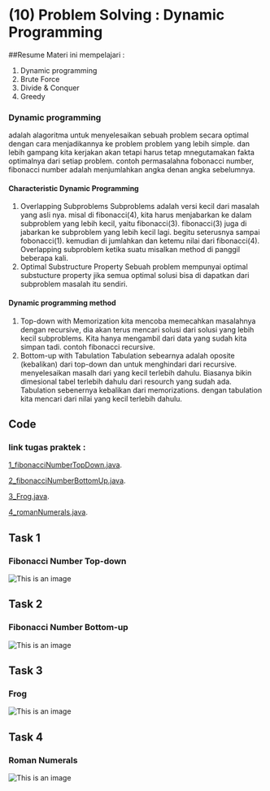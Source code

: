 # (10) Problem Solving : Dynamic Programming
##Resume
Materi ini mempelajari :
1. Dynamic programming
2. Brute Force
3. Divide & Conquer
4. Greedy

### Dynamic programming
adalah alagoritma untuk menyelesaikan sebuah problem secara optimal dengan cara menjadikannya ke problem problem yang lebih simple.
dan lebih gampang kita kerjakan akan tetapi harus tetap mnegutamakan fakta optimalnya dari setiap problem. contoh permasalahna fobonacci number,
fibonacci number adalah menjumlahkan angka denan angka sebelumnya.

#### Characteristic Dynamic Programming
1. Overlapping Subproblems
Subproblems adalah versi kecil dari masalah yang asli nya. misal di fibonacci(4), kita harus menjabarkan ke dalam subproblem yang lebih kecil, yaitu fibonacci(3). fibonacci(3) 
juga di jabarkan ke subproblem yang lebih kecil lagi. begitu seterusnya sampai fobonacci(1). kemudian di jumlahkan dan ketemu nilai dari fibonacci(4).
Overlapping subproblem ketika suatu misalkan method di panggil beberapa kali. 
2. Optimal Substructure Property 
Sebuah problem mempunyai optimal substucture property jika semua optimal solusi bisa di dapatkan dari subproblem masalah itu sendiri.

#### Dynamic programming method
1. Top-down with Memorization
kita mencoba memecahkan masalahnya dengan recursive, dia akan terus mencari solusi dari solusi yang lebih kecil subproblems. Kita hanya mengambil dari data yang sudah kita simpan tadi.
contoh fibonacci recursive.
2. Bottom-up with Tabulation
Tabulation sebearnya adalah oposite (kebalikan) dari top-down dan untuk menghindari dari recursive. menyelesaikan masalh dari yang kecil terlebih dahulu. Biasanya bikin dimesional
tabel terlebih dahulu dari resourch yang sudah ada. Tabulation sebenernya kebalikan dari memorizations. dengan tabulation kita mencari dari nilai yang kecil terlebih dahulu.


## Code
### link tugas praktek :
[1_fibonacciNumberTopDown.java](https://github.com/RahmatSetia/AMARTHA/blob/master/src/main/java/com/alta/training/section_10_dynamicProgramming/Problem1_fibonacciNumberTopDown.java).

[2_fibonacciNumberBottomUp.java](https://github.com/RahmatSetia/AMARTHA/blob/master/src/main/java/com/alta/training/section_10_dynamicProgramming/Problem2_fibonacciNumberBottomUp.java).

[3_Frog.java](https://github.com/RahmatSetia/AMARTHA/blob/master/src/main/java/com/alta/training/section_10_dynamicProgramming/Problem3_Frog.java).

[4_romanNumerals.java](https://github.com/RahmatSetia/AMARTHA/blob/master/src/main/java/com/alta/training/section_10_dynamicProgramming/Problem4_RomanNumerals.java).


## Task 1
### Fibonacci Number Top-down
![This is an image](https://github.com/RahmatSetia/AMARTHA/blob/master/10_Problem%20Solving(Dynamic%20Programming)/screenshots/Screenshot_97.png)
## Task 2
### Fibonacci Number Bottom-up
![This is an image](https://github.com/RahmatSetia/AMARTHA/blob/master/10_Problem%20Solving(Dynamic%20Programming)/screenshots/Screenshot_98.png)
## Task 3
### Frog
![This is an image]()
## Task 4
### Roman Numerals
![This is an image](https://github.com/RahmatSetia/AMARTHA/blob/master/10_Problem%20Solving(Dynamic%20Programming)/screenshots/Screenshot_98.png)